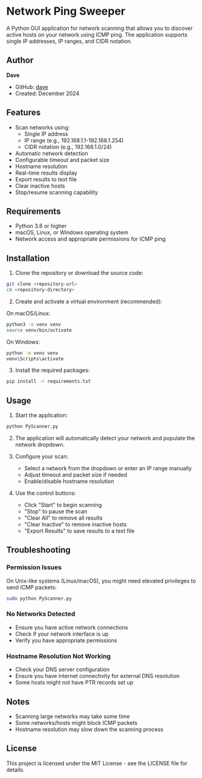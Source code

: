 # Network Ping Sweeper

A Python GUI application for network scanning that allows you to discover active hosts on your network using ICMP ping. The application supports single IP addresses, IP ranges, and CIDR notation.

## Author

**Dave**
- GitHub: [dave](https://github.com/dave)
- Created: December 2024

## Features

- Scan networks using:
  - Single IP address
  - IP range (e.g., 192.168.1.1-192.168.1.254)
  - CIDR notation (e.g., 192.168.1.0/24)
- Automatic network detection
- Configurable timeout and packet size
- Hostname resolution
- Real-time results display
- Export results to text file
- Clear inactive hosts
- Stop/resume scanning capability

## Requirements

- Python 3.8 or higher
- macOS, Linux, or Windows operating system
- Network access and appropriate permissions for ICMP ping

## Installation

1. Clone the repository or download the source code:
```bash
git clone <repository-url>
cd <repository-directory>
```

2. Create and activate a virtual environment (recommended):

On macOS/Linux:
```bash
python3 -m venv venv
source venv/bin/activate
```

On Windows:
```bash
python -m venv venv
venv\Scripts\activate
```

3. Install the required packages:
```bash
pip install -r requirements.txt
```

## Usage

1. Start the application:
```bash
python PyScanner.py
```

2. The application will automatically detect your network and populate the network dropdown.

3. Configure your scan:
   - Select a network from the dropdown or enter an IP range manually
   - Adjust timeout and packet size if needed
   - Enable/disable hostname resolution

4. Use the control buttons:
   - Click "Start" to begin scanning
   - "Stop" to pause the scan
   - "Clear All" to remove all results
   - "Clear Inactive" to remove inactive hosts
   - "Export Results" to save results to a text file

## Troubleshooting

### Permission Issues
On Unix-like systems (Linux/macOS), you might need elevated privileges to send ICMP packets:
```bash
sudo python PyScanner.py
```

### No Networks Detected
- Ensure you have active network connections
- Check if your network interface is up
- Verify you have appropriate permissions

### Hostname Resolution Not Working
- Check your DNS server configuration
- Ensure you have internet connectivity for external DNS resolution
- Some hosts might not have PTR records set up

## Notes

- Scanning large networks may take some time
- Some networks/hosts might block ICMP packets
- Hostname resolution may slow down the scanning process

## License

This project is licensed under the MIT License - see the LICENSE file for details. 